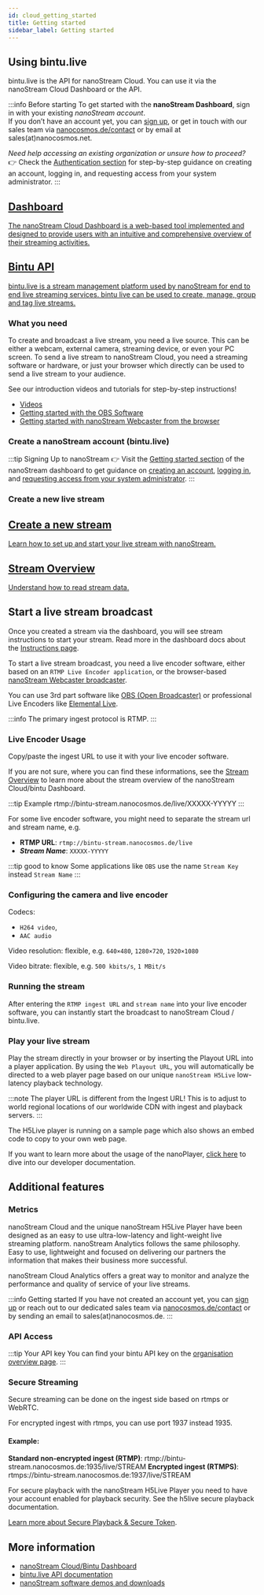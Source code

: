 ```yaml
---
id: cloud_getting_started
title: Getting started
sidebar_label: Getting started
---
```


## Using bintu.live

bintu.live is the API for nanoStream Cloud. You can use it via the nanoStream Cloud Dashboard or the API.

:::info Before starting
To get started with the **nanoStream Dashboard**, sign in with your existing *nanoStream account*.  
If you don’t have an account yet, you can [sign up](https://dashboard.nanostream.cloud/signup), or get in touch with our sales team via [nanocosmos.de/contact](https://www.nanocosmos.de/contact) or by email at sales(at)nanocosmos.net.

*Need help accessing an existing organization or unsure how to proceed?* <br/>
👉  Check the [Authentication section](../dashboard/getting_started#authentication) for step-by-step guidance on creating an account, logging in, and requesting access from your system administrator.
:::


<article class="margin-top--lg">
    <section class="row list_ZO3j">
        <article class="col col--6 margin-bottom--lg">
            <a class="card padding--lg cardContainer_Uewx" href="https://dashboard.nanostream.cloud/">
                <h2 class="text--truncate cardTitle_dwRT" title="Installation">Dashboard</h2>
                <p class="text--truncate cardDescription_mCBT">
                    The nanoStream Cloud Dashboard is a web-based tool implemented and designed to provide users with an intuitive and comprehensive overview of their streaming activities.
                </p>
            </a></article>
        <article class="col col--6 margin-bottom--lg">
            <a class="card padding--lg cardContainer_Uewx"href="https://doc.pages.nanocosmos.de/bintuapi-docs/">
                <h2 class="text--truncate cardTitle_dwRT" title="Configuration">Bintu API</h2>
                <p class="text--truncate cardDescription_mCBT">
                    bintu.live is a stream management platform used by nanoStream for end to end live streaming services. bintu live can be used to create, manage, group and tag live streams.
                </p>
            </a></article>
    </section>
</article>

### What you need

To create and broadcast a live stream, you need a live source.
This can be either a webcam, external camera, streaming device, or even your PC screen.
To send a live stream to nanoStream Cloud, you need a streaming software or hardware,
or just your browser which directly can be used to send a live stream to your audience.

See our introduction videos and tutorials for step-by-step instructions!

- [Videos](https://www.nanocosmos.de/blog/videos)
- [Getting started with the OBS Software](https://www.nanocosmos.de/blog/2020/01/how-to-use-obs-as-a-live-encoder-for-your-nanostream/)
- [Getting started with nanoStream Webcaster from the browser](https://www.nanocosmos.de/blog/2019/09/how-to-create-a-livestream-with-our-nanostream-webrtc-application-demo-version/)

### Create a nanoStream account (bintu.live)

:::tip Signing Up to nanoStream
👉 Visit the [Getting started section](../dashboard/getting_started#authentication) of the nanoStream dashboard to get guidance on [creating an account](..//dashboard/getting_started#sign-up), [logging in](../dashboard/getting_started#sign-in), and [requesting access from your system administrator](../dashboard/getting_started#invite).
:::

### Create a new live stream

<article class="margin-top--lg">
    <section class="row list_ZO3j">
        <article class="col col--6 margin-bottom--lg">
            <a class="card padding--lg cardContainer_Uewx" href="../dashboard/start_streaming">
                <h2>Create a new stream</h2>
                <p>Learn how to set up and start your live stream with nanoStream.</p>
            </a>
        </article>
        <article class="col col--6 margin-bottom--lg">
            <a class="card padding--lg cardContainer_Uewx" href="../dashboard/stream_overview">
                <h2>Stream Overview</h2>
                <p>Understand how to read stream data.</p>
            </a>
        </article>
    </section>
</article>


## Start a live stream broadcast

Once you created a stream via the dashboard, you will see stream instructions to start your stream. Read more in the dashboard docs about the [Instructions page](../dashboard/start_streaming#start-streaming).

To start a live stream broadcast, you need a live encoder software, either based on an `RTMP Live Encoder application`, or the browser-based [nanoStream Webcaster broadcaster](../webrtc/nanostream_webrtc_getting_started).

You can use 3rd part software like [OBS (Open Broadcaster)](https://obsproject.com/) or professional Live Encoders like [Elemental Live](https://www.elemental.com/products/aws-elemental-live).

:::info 
The primary ingest protocol is RTMP.
:::

### Live Encoder Usage

Copy/paste the ingest URL to use it with your live encoder software.

If you are not sure, where you can find these informations, see the [Stream Overview](../dashboard/stream_overview) to learn more about the stream overview of the nanoStream Cloud/bintu Dashboard.

:::tip Example
rtmp://bintu-stream.nanocosmos.de/live/XXXXX-YYYYY
:::

For some live encoder software, you might need to separate the stream url and stream name, e.g.

- **RTMP URL**: `rtmp://bintu-stream.nanocosmos.de/live`
- ***Stream Name***: `XXXXX-YYYYY`

:::tip good to know
Some applications like `OBS` use the name `Stream Key` instead `Stream Name`
:::


### Configuring the camera and live encoder

Codecs: 
- `H264 video`,
- `AAC audio`

Video resolution: flexible, e.g. `640×480`, `1280×720`, `1920×1080`

Video bitrate: flexible, e.g. `500 kbits/s`, `1 MBit/s`

### Running the stream

After entering the `RTMP ingest URL` and `stream name` into your live encoder software, you can instantly start the broadcast to nanoStream Cloud / bintu.live.


### Play your live stream

Play the stream directly in your browser or by inserting the Playout URL into a player application. By using the `Web Playout URL`, you will automatically be directed to a web player page based on our unique `nanoStream H5Live` low-latency playback technology.

:::note 
The player URL is different from the Ingest URL! This is to adjust to world regional locations of our worldwide CDN with ingest and playback servers.
:::

The H5Live player is running on a sample page which also shows an embed code to copy to your own web page.

If you want to learn more about the usage of the nanoPlayer, [click here](../nanoplayer/nanoplayer_introduction) to dive into our developer documentation.


## Additional features

### Metrics

nanoStream Cloud and the unique nanoStream H5Live Player have been designed as an easy to use ultra-low-latency and light-weight live streaming platform. nanoStream Analytics follows the same philosophy. Easy to use, lightweight and focused on delivering our partners the information that makes their business more successful.

nanoStream Cloud Analytics offers a great way to monitor and analyze the performance and quality of service of your live streams. 

:::info Getting started
If you have not created an account yet, you can [sign up](https://dashboard.nanostream.cloud/auth?signup) or reach out to our dedicated sales team via [nanocosmos.de/contact](https://www.nanocosmos.de/contact) or by sending an email to sales(at)nanocosmos.de.
:::

### API Access

:::tip Your API key
You can find your bintu API key on the [organisation overview page](https://dashboard.nanostream.cloud/organisation).
:::

### Secure Streaming

Secure streaming can be done on the ingest side based on rtmps or WebRTC.

For encrypted ingest with rtmps, you can use port 1937 instead 1935.

#### Example: 

**Standard non-encrypted ingest (RTMP)**: rtmp://bintu-stream.nanocosmos.de:1935/live/STREAM
**Encrypted ingest (RTMPS)**: rtmps://bintu-stream.nanocosmos.de:1937/live/STREAM

For secure playback with the nanoStream H5Live Player you need to have your account enabled for playback security. See the h5live secure playback documentation.

[Learn more about Secure Playback & Secure Token](../dashboard/secure_playback).

## More information

- [nanoStream Cloud/Bintu Dashboard](https://dashboard.nanostream.cloud/)
- [bintu.live API documentation](https://doc.pages.nanocosmos.de/bintuapi-docs)
- [nanoStream software demos and downloads](http://www.nanocosmos.de/demo)
